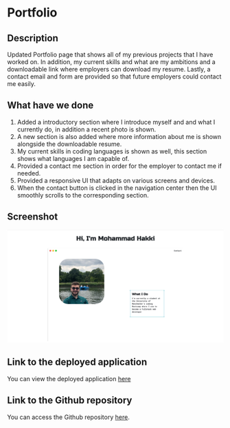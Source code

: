 # Portfolio

## Description

Updated Portfolio page that shows all of my previous projects that I have worked on. In addition, my current skills and what are my ambitions and a downloadable link where employers can download my resume. Lastly, a contact email and form are provided so that future employers could contact me easily.

## What have we done

1. Added a introductory section where I introduce myself and and what I currently do, in addition a recent photo is shown.
2. A new section is also added where more information about me is shown alongside the downloadable resume.
3. My current skills in coding languages is shown as well, this section shows what languages I am capable of.
4. Provided a contact me section in order for the employer to contact me if needed.
5. Provided a responsive UI that adapts on various screens and devices.
6. When the contact button is clicked in the navigation center then the UI smoothly scrolls to the corresponding section.

## Screenshot

![Getting Started](./assets/images/screenshotportfolio.png)

## Link to the deployed application

You can view the deployed application [here](https://hakki1810.github.io/UpdatedPortfolio/)

## Link to the Github repository

You can access the Github repository [here](https://github.com/Hakki1810/UpdatedPortfolio).
